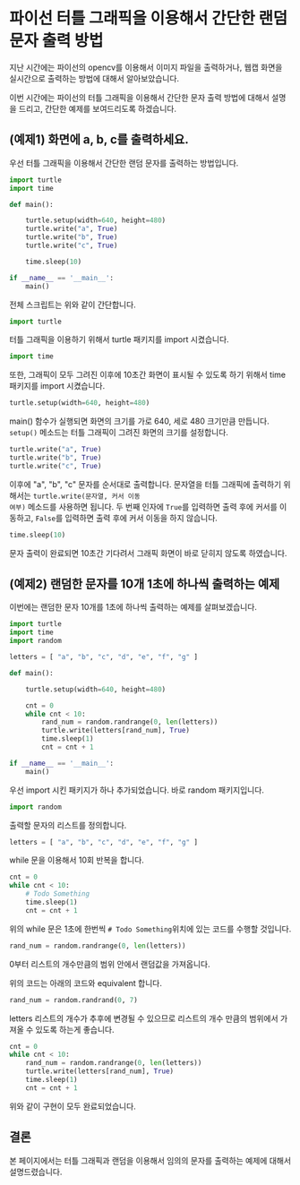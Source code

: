 파이선 터틀 그래픽을 이용해서 간단한 랜덤 문자 출력 방법
===
   
지난 시간에는 파이선의 opencv를 이용해서 이미지 파일을 출력하거나, 
웹캡 화면을 실시간으로 출력하는 방법에 대해서 알아보았습니다.   
   
이번 시간에는 파이선의 터틀 그래픽을 이용해서 간단한 문자 출력 방법에 대해서 설명을 드리고, 
간단한 예제를 보여드리도록 하겠습니다.   
   
(예제1) 화면에 a, b, c를 출력하세요.
---
   
우선 터틀 그래픽을 이용해서 간단한 랜덤 문자를 출력하는 방법입니다.   
   
```python
import turtle
import time

def main():

    turtle.setup(width=640, height=480)
    turtle.write("a", True)
    turtle.write("b", True)
    turtle.write("c", True)

    time.sleep(10)

if __name__ == '__main__':
    main()
```

전체 스크립트는 위와 같이 간단합니다.   
   
```python
import turtle
```
   
터틀 그래픽을 이용하기 위해서 turtle 패키지를 import 시켰습니다.   
   
```python
import time
```
   
또한, 그래픽이 모두 그려진 이후에 10초간 화면이 표시될 수 있도록 하기 위해서 time 패키지를 import 시켰습니다.   
   
```python
turtle.setup(width=640, height=480)
```
   
main() 함수가 실행되면 화면의 크기를 가로 640, 세로 480 크기만큼 만듭니다. <code>setup()</code> 메소드는 터틀 그래픽이 그려진 화면의 크기를 설정합니다.   
   
```python
turtle.write("a", True)
turtle.write("b", True)
turtle.write("c", True)
```
   
이후에 "a", "b", "c" 문자를 순서대로 출력합니다. 
문자열을 터틀 그래픽에 출력하기 위해서는 <code>turtle.write(문자열, 커서 이동 여부)</code> 메소드를 사용하면 됩니다. 
두 번째 인자에 <code>True</code>를 입력하면 출력 후에 커서를 이동하고, <code>False</code>를 입력하면 출력 후에 커서 이동을 하지 않습니다.   
   
```python
time.sleep(10)
```
   
문자 출력이 완료되면 10초간 기다려서 그래픽 화면이 바로 닫히지 않도록 하였습니다. 
   
(예제2) 랜덤한 문자를 10개 1초에 하나씩 출력하는 예제
---
   
이번에는 랜덤한 문자 10개를 1초에 하나씩 출력하는 예제를 살펴보겠습니다.    
   
```python
import turtle
import time
import random

letters = [ "a", "b", "c", "d", "e", "f", "g" ]

def main():

    turtle.setup(width=640, height=480)

    cnt = 0
    while cnt < 10:
        rand_num = random.randrange(0, len(letters))
        turtle.write(letters[rand_num], True)
        time.sleep(1)
        cnt = cnt + 1

if __name__ == '__main__':
    main()
```
   
우선 import 시킨 패키지가 하나 추가되었습니다. 
바로 random 패키지입니다.   
   
```python
import random
```
   
출력할 문자의 리스트를 정의합니다.   
   
```python
letters = [ "a", "b", "c", "d", "e", "f", "g" ]
```
   
while 문을 이용해서 10회 반복을 합니다.   
   
```python
cnt = 0
while cnt < 10:
    # Todo Something
    time.sleep(1)
    cnt = cnt + 1
```
   
위의 while 문은 1초에 한번씩 <code># Todo Something</code>위치에 있는 코드를 수행할 것입니다.   
   
```python
rand_num = random.randrange(0, len(letters))
```
   
0부터 리스트의 개수만큼의 범위 안에서 랜덤값을 가져옵니다.    
   
위의 코드는 아래의 코드와 equivalent 합니다.   
   
```python
rand_num = random.randrand(0, 7)
```
   
letters 리스트의 개수가 추후에 변경될 수 있으므로 
리스트의 개수 만큼의 범위에서 가져올 수 있도록 하는게 좋습니다.   
   
```python
cnt = 0
while cnt < 10:
    rand_num = random.randrange(0, len(letters))
    turtle.write(letters[rand_num], True)
    time.sleep(1)
    cnt = cnt + 1
```
   
위와 같이 구현이 모두 완료되었습니다.   
   
결론
---
   
본 페이지에서는 터틀 그래픽과 랜덤을 이용해서 임의의 문자를 출력하는 예제에 대해서 설명드렸습니다.   
   

